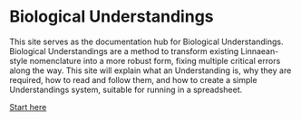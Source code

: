 # Biological Understandings
This site serves as the documentation hub for Biological Understandings. Biological Understandings are a method to transform existing Linnaean-style nomenclature into a more robust form, fixing multiple critical errors along the way. This site will explain what an Understanding is, why they are required, how to read and follow them, and how to create a simple Understandings system, suitable for running in a spreadsheet.

[Start here](nomenclatural-divergence.md)